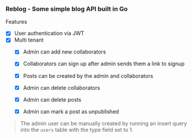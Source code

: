 ### Reblog - Some simple blog API built in Go

Features 

- [x] User authentication via JWT
- [x] Multi tenant
  - [x] Admin can add new collaborators
  - [x] Collaborators can sign up after admin sends them a link to signup
  - [x] Posts can be created by the admin and collaborators
  - [x] Admin can delete collaborators
  - [x] Admin can delete posts
  - [x] Admin can mark a post as unpublished


> The admin user can be manually created by running an insert query into the `users` table with the type field set to 1.

  
